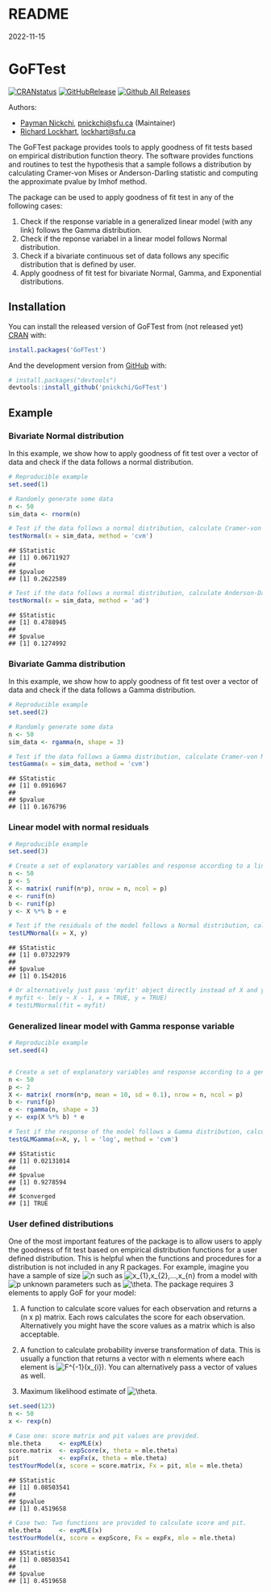 README
================
2022-11-15

# GoFTest

<!-- badges: start -->

[![CRANstatus](https://www.r-pkg.org/badges/version/GoFTest)](https://cran.r-project.org/package=GoFTest)
[![GitHubRelease](https://img.shields.io/github/release/GoFTest/GoFTest?style=flat)](https://github.com/GoFTest/PEIMAN2/releases)
[![Github All Releases](https://img.shields.io/github/downloads/GoFTest/PEIMAN2/total.svg?style=flat)](https://github.com/GoFTest/PEIMAN2)

<!-- badges: end -->

Authors:

- [Payman Nickchi](https://github.com/pnickchi), <pnickchi@sfu.ca>
  (Maintainer)
- [Richard Lockhart](http://www.sfu.ca/~lockhart/), <lockhart@sfu.ca>

The GoFTest package provides tools to apply goodness of fit tests based
on empirical distribution function theory. The software provides
functions and routines to test the hypothesis that a sample follows a
distribution by calculating Cramer-von Mises or Anderson-Darling
statistic and computing the approximate pvalue by Imhof method.

The package can be used to apply goodness of fit test in any of the
following cases:

1)  Check if the response variable in a generalized linear model (with any link)
    follows the Gamma distribution.
2)  Check if the reponse variabel in a linear model follows Normal
    distribution.
3)  Check if a bivariate continuous set of data follows any specific
    distribution that is defined by user.
4)  Apply goodness of fit test for bivariate Normal, Gamma, and
    Exponential distributions.

## Installation

You can install the released version of GoFTest from (not released yet)
[CRAN](https://CRAN.R-project.org) with:

``` r
install.packages('GoFTest')
```

And the development version from [GitHub](https://github.com/) with:

``` r
# install.packages("devtools")
devtools::install_github('pnickchi/GoFTest')
```

## Example

### Bivariate Normal distribution

In this example, we show how to apply goodness of fit test over a vector
of data and check if the data follows a normal distribution.

``` r
# Reproducible example
set.seed(1)

# Randomly generate some data
n <- 50
sim_data <- rnorm(n)

# Test if the data follows a normal distribution, calculate Cramer-von Mises statistic and approximate pvalue
testNormal(x = sim_data, method = 'cvm')
```

    ## $Statistic
    ## [1] 0.06711927
    ## 
    ## $pvalue
    ## [1] 0.2622589

``` r
# Test if the data follows a normal distribution, calculate Anderson-Darling statistic and approximate pvalue
testNormal(x = sim_data, method = 'ad')
```

    ## $Statistic
    ## [1] 0.4788945
    ## 
    ## $pvalue
    ## [1] 0.1274992

### Bivariate Gamma distribution

In this example, we show how to apply goodness of fit test over a vector
of data and check if the data follows a Gamma distribution.

``` r
# Reproducible example
set.seed(2)

# Randomly generate some data
n <- 50
sim_data <- rgamma(n, shape = 3)

# Test if the data follows a Gamma distribution, calculate Cramer-von Mises statistic and approximate pvalue
testGamma(x = sim_data, method = 'cvm')
```

    ## $Statistic
    ## [1] 0.0916967
    ## 
    ## $pvalue
    ## [1] 0.1676796

### Linear model with normal residuals

``` r
# Reproducible example
set.seed(3)

# Create a set of explanatory variables and response according to a linear model
n <- 50
p <- 5
X <- matrix( runif(n*p), nrow = n, ncol = p)
e <- runif(n)
b <- runif(p)
y <- X %*% b + e

# Test if the residuals of the model follows a Normal distribution, calculate Cramer-von Mises statistic and approximate pvalue
testLMNormal(x = X, y)
```

    ## $Statistic
    ## [1] 0.07322979
    ## 
    ## $pvalue
    ## [1] 0.1542016

``` r
# Or alternatively just pass 'myfit' object directly instead of X and y:
# myfit <- lm(y ~ X - 1, x = TRUE, y = TRUE)
# testLMNormal(fit = myfit)
```

### Generalized linear model with Gamma response variable

``` r
# Reproducible example
set.seed(4)


# Create a set of explanatory variables and response according to a generalized linear model with log link
n <- 50
p <- 2
X <- matrix( rnorm(n*p, mean = 10, sd = 0.1), nrow = n, ncol = p)
b <- runif(p)
e <- rgamma(n, shape = 3)
y <- exp(X %*% b) * e

# Test if the response of the model follows a Gamma distribution, calculate Cramer-von Mises statistic and approximate pvalue
testGLMGamma(x=X, y, l = 'log', method = 'cvm')
```

    ## $Statistic
    ## [1] 0.02131014
    ## 
    ## $pvalue
    ## [1] 0.9278594
    ## 
    ## $converged
    ## [1] TRUE

### User defined distributions

One of the most important features of the package is to allow users to
apply the goodness of fit test based on empirical distribution functions
for a user defined distribution. This is helpful when the functions and
procedures for a distribution is not included in any R packages. For
example, imagine you have a sample of size
![n](https://latex.codecogs.com/png.image?%5Cdpi%7B110%7D&space;%5Cbg_white&space;n "n")
such as
![x\_{1},x\_{2},...,x\_{n}](https://latex.codecogs.com/png.image?%5Cdpi%7B110%7D&space;%5Cbg_white&space;x_%7B1%7D%2Cx_%7B2%7D%2C...%2Cx_%7Bn%7D "x_{1},x_{2},...,x_{n}")
from a model with
![p](https://latex.codecogs.com/png.image?%5Cdpi%7B110%7D&space;%5Cbg_white&space;p "p")
unknown parameters such as
![\theta](https://latex.codecogs.com/png.image?%5Cdpi%7B110%7D&space;%5Cbg_white&space;%5Ctheta "\theta").
The package requires 3 elements to apply GoF for your model:

1)  A function to calculate score values for each observation and
    returns a (n x p) matrix. Each rows calculates the score for each
    observation. Alternatively you might have the score values as a
    matrix which is also acceptable.

2)  A function to calculate probability inverse transformation of data.
    This is usually a function that returns a vector with n elements
    where each element is
    ![F^{-1}(x\_{i})](https://latex.codecogs.com/png.image?%5Cdpi%7B110%7D&space;%5Cbg_white&space;F%5E%7B-1%7D%28x_%7Bi%7D%29 "F^{-1}(x_{i})").
    You can alternatively pass a vector of values as well.

3)  Maximum likelihood estimate of
    ![\theta](https://latex.codecogs.com/png.image?%5Cdpi%7B110%7D&space;%5Cbg_white&space;%5Ctheta "\theta").

``` r
set.seed(123)
n <- 50
x <- rexp(n)

# Case one: score matrix and pit values are provided.
mle.theta     <- expMLE(x)
score.matrix  <- expScore(x, theta = mle.theta)
pit           <- expFx(x, theta = mle.theta)
testYourModel(x, score = score.matrix, Fx = pit, mle = mle.theta)
```

    ## $Statistic
    ## [1] 0.08503541
    ## 
    ## $pvalue
    ## [1] 0.4519658

``` r
# Case two: Two functions are provided to calculate score and pit.
mle.theta     <- expMLE(x)
testYourModel(x, score = expScore, Fx = expFx, mle = mle.theta)
```

    ## $Statistic
    ## [1] 0.08503541
    ## 
    ## $pvalue
    ## [1] 0.4519658
